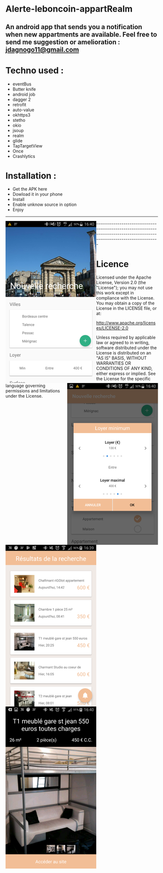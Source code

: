 # Alerte-leboncoin-appartRealm

An android app that sends you a notification when new appartments are available.
Feel free to send me suggestion or amelioration  : jdagnogo11@gmail.com
-----------------------------------------------------------------------------------------------------------------------------

# Techno used : 

  * eventBus
  * Butter knife
  * android job
  * dagger 2
  * retrofit
  * auto-value
  * okhttps3
  * stetho
  * okio
  * jsoup
  * realm
  * glide
  * TapTargetView
  * Once
  * Crashlytics

# Installation :

  * Get the APK here
  * Dowload it in your phone
  * Install
  * Enable unknow source in option
  * Enjoy
  
-----------------------------------------------------------------------------------------------------------------------------

<img src="https://github.com/jdagnogo/Alerte-leboncoin-appart/blob/master/Screenshot_2017-06-06-16-40-24%5B1%5D.png" width="300" style=" float : left;">
<img src="https://github.com/jdagnogo/Alerte-leboncoin-appart/blob/master/Screenshot_2017-06-06-16-40-50%5B1%5D.png?raw=true" width="300" style=" float : right;">
<img src="https://github.com/jdagnogo/Alerte-leboncoin-appart/blob/master/screen/Screenshot_2017-09-01-16-39-30.png?raw=true" width="300" style=" float : left;">
<img src="https://github.com/jdagnogo/Alerte-leboncoin-appart/blob/master/screen/Screenshot_2017-09-01-16-40-07.png?raw=true" width="300" style=" float : left;">
-----------------------------------------------------------------------------------------------------------------------------

# Licence

Licensed under the Apache License, Version 2.0 (the "License"); you may not use this work except in compliance with the License. You may obtain a copy of the License in the LICENSE file, or at:

http://www.apache.org/licenses/LICENSE-2.0

Unless required by applicable law or agreed to in writing, software distributed under the License is distributed on an "AS IS" BASIS, WITHOUT WARRANTIES OR CONDITIONS OF ANY KIND, either express or implied. See the License for the specific language governing permissions and limitations under the License.

